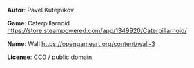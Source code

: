 **Autor**: Pavel Kutejnikov

**Game**: Caterpillarnoid
https://store.steampowered.com/app/1349920/Caterpillarnoid/

**Name**: Wall
https://opengameart.org/content/wall-3

**License**: CC0 / public domain
